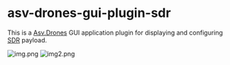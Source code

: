 # asv-drones-gui-plugin-sdr

This is a [Asv.Drones](https://github.com/asv-soft/asv-drones) GUI application plugin 
for displaying and configuring [SDR](https://github.com/asv-soft/asv-drones-sdr) payload.

![img.png](img/img.png)
![img2.png](img/img2.png)
